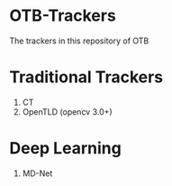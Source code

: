 # OTB-Trackers
The trackers in this repository of OTB


# Traditional Trackers
1. CT
2. OpenTLD (opencv 3.0+)


# Deep Learning
1. MD-Net
